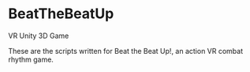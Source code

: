 # BeatTheBeatUp
VR Unity 3D Game

These are the scripts written for Beat the Beat Up!, an action VR combat rhythm game.
